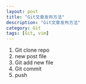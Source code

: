 ```yaml
---
layout: post  
title: "Git文章发布方法"  
description: "Git文章发布方法"  
category: Git
tags: [Git, vim]  
---
```



1. Git clone repo
2. new post file
3. Git add new file
4. Git commit
6. push
